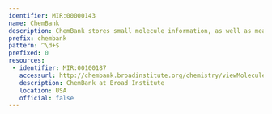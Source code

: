 ```yaml
---
identifier: MIR:00000143
name: ChemBank
description: ChemBank stores small molecule information, as well as measurements derived from cells and other biological assay systems treated with small molecules.
prefix: chembank
pattern: ^\d+$
prefixed: 0
resources:
 - identifier: MIR:00100187
   accessurl: http://chembank.broadinstitute.org/chemistry/viewMolecule.htm?cbid=
   description: ChemBank at Broad Institute
   location: USA
   official: false
---
```

